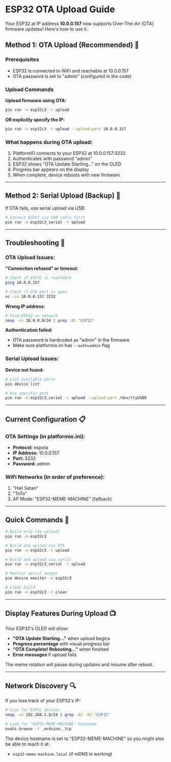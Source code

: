 # ESP32 OTA Upload Guide

Your ESP32 at IP address **10.0.0.157** now supports Over-The-Air (OTA) firmware updates! Here's how to use it.

## Method 1: OTA Upload (Recommended) 🚀

### Prerequisites
- ESP32 is connected to WiFi and reachable at 10.0.0.157
- OTA password is set to "admin" (configured in the code)

### Upload Commands

**Upload firmware using OTA:**
```bash
pio run -e esp32c3 -t upload
```

**OR explicitly specify the IP:**
```bash
pio run -e esp32c3 -t upload --upload-port 10.0.0.157
```

### What happens during OTA upload:
1. PlatformIO connects to your ESP32 at 10.0.0.157:3232
2. Authenticates with password "admin"
3. ESP32 shows "OTA Update Starting..." on the OLED
4. Progress bar appears on the display
5. When complete, device reboots with new firmware

---

## Method 2: Serial Upload (Backup) 🔌

If OTA fails, use serial upload via USB:

```bash
# Connect ESP32 via USB cable first
pio run -e esp32c3_serial -t upload
```

---

## Troubleshooting 🔧

### OTA Upload Issues:

**"Connection refused" or timeout:**
```bash
# Check if ESP32 is reachable
ping 10.0.0.157

# Check if OTA port is open
nc -zv 10.0.0.157 3232
```

**Wrong IP address:**
```bash
# Find ESP32 on network
nmap -sn 10.0.0.0/24 | grep -B2 "ESP32"
```

**Authentication failed:**
- OTA password is hardcoded as "admin" in the firmware
- Make sure platformio.ini has `--auth=admin` flag

### Serial Upload Issues:

**Device not found:**
```bash
# List available ports
pio device list

# Use specific port
pio run -e esp32c3_serial -t upload --upload-port /dev/ttyUSB0
```

---

## Current Configuration 📋

### OTA Settings (in platformio.ini):
- **Protocol:** espota
- **IP Address:** 10.0.0.157
- **Port:** 3232
- **Password:** admin

### WiFi Networks (in order of preference):
1. "Hail Satan" 
2. "ToTo"
3. AP Mode: "ESP32-MEME-MACHINE" (fallback)

---

## Quick Commands 💨

```bash
# Build only (no upload)
pio run -e esp32c3

# Build and upload via OTA
pio run -e esp32c3 -t upload

# Build and upload via serial
pio run -e esp32c3_serial -t upload

# Monitor serial output
pio device monitor -e esp32c3

# Clean build
pio run -e esp32c3 -t clean
```

---

## Display Features During Upload 📺

Your ESP32's OLED will show:
- **"OTA Update Starting..."** when upload begins
- **Progress percentage** with visual progress bar
- **"OTA Complete! Rebooting..."** when finished
- **Error messages** if upload fails

The meme rotation will pause during updates and resume after reboot.

---

## Network Discovery 🔍

If you lose track of your ESP32's IP:

```bash
# Scan for ESP32 devices
nmap -sn 192.168.1.0/24 | grep -B2 -A2 "ESP32"

# Look for "ESP32-MEME-MACHINE" hostname
avahi-browse -t _arduino._tcp
```

The device hostname is set to "ESP32-MEME-MACHINE" so you might also be able to reach it at:
- `esp32-meme-machine.local` (if mDNS is working)
